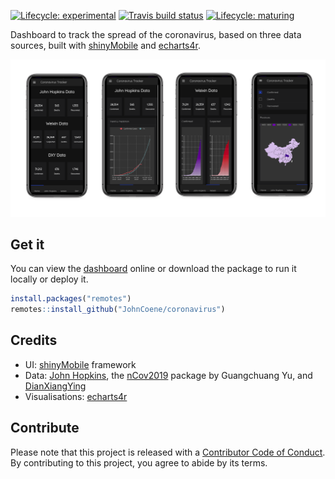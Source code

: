 <!-- badges: start -->
[![Lifecycle: experimental](https://img.shields.io/badge/lifecycle-experimental-orange.svg)](https://www.tidyverse.org/lifecycle/#experimental)
[![Travis build status](https://travis-ci.org/JohnCoene/coronavirus.svg?branch=master)](https://travis-ci.org/JohnCoene/coronavirus)
[![Lifecycle: maturing](https://img.shields.io/badge/lifecycle-maturing-blue.svg)](https://www.tidyverse.org/lifecycle/#maturing)
<!-- badges: end -->

Dashboard to track the spread of the coronavirus, based on three data sources, built with [shinyMobile](https://rinterface.github.io/shinyMobile/) and [echarts4r](https://echarts4r.john-coene.com/).

![](_media/banner.png)

## Get it

You can view the [dashboard](https://shiny.john-coene.com/coronavirus) online or download the package to run it locally or deploy it.

``` r
install.packages("remotes")
remotes::install_github("JohnCoene/coronavirus")
```

## Credits

- UI: [shinyMobile](https://github.com/RinteRface/shinyMobile) framework
- Data: [John Hopkins](https://gisanddata.maps.arcgis.com/apps/opsdashboard/index.html#/bda7594740fd40299423467b48e9ecf6), the [nCov2019](https://github.com/GuangchuangYu/nCov2019) package by Guangchuang Yu, and [DianXiangYing](https://ncov.dxy.cn/ncovh5/view/pneumonia)
- Visualisations: [echarts4r](https://echarts4r.john-coene.com)

## Contribute

Please note that this project is released with a [Contributor Code of Conduct](CODE_OF_CONDUCT.md). By contributing to this project, you agree to abide by its terms.
